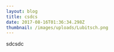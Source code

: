 ```yaml
---
layout: blog
title: csdcs
date: 2017-08-16T01:36:34.298Z
thumbnail: /images/uploads/Lubitsch.png
---
```

sdcsdc
